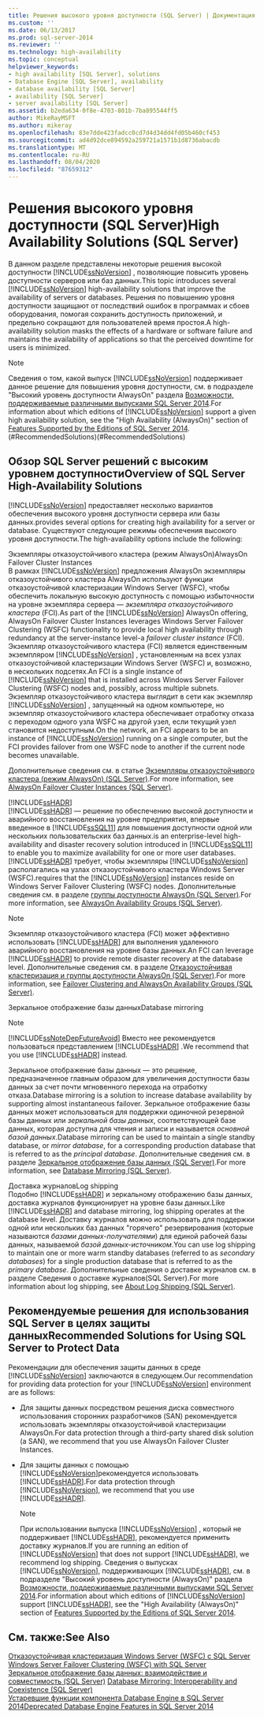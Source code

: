 ```yaml
---
title: Решения высокого уровня доступности (SQL Server) | Документация Майкрософт
ms.custom: ''
ms.date: 06/13/2017
ms.prod: sql-server-2014
ms.reviewer: ''
ms.technology: high-availability
ms.topic: conceptual
helpviewer_keywords:
- high availability [SQL Server], solutions
- Database Engine [SQL Server], availability
- database availability [SQL Server]
- availability [SQL Server]
- server availability [SQL Server]
ms.assetid: b2eda634-0f8e-4703-801b-7ba895544ff5
author: MikeRayMSFT
ms.author: mikeray
ms.openlocfilehash: 83e7dde423fadcc0cd7d4d34dd4fd05b460cf453
ms.sourcegitcommit: ad4d92dce894592a259721a1571b1d8736abacdb
ms.translationtype: MT
ms.contentlocale: ru-RU
ms.lasthandoff: 08/04/2020
ms.locfileid: "87659312"
---
```

# <a name="high-availability-solutions-sql-server"></a><span data-ttu-id="d8c8e-102">Решения высокого уровня доступности (SQL Server)</span><span class="sxs-lookup"><span data-stu-id="d8c8e-102">High Availability Solutions (SQL Server)</span></span>
  <span data-ttu-id="d8c8e-103">В данном разделе представлены некоторые решения высокой доступности [!INCLUDE[ssNoVersion](../../includes/ssnoversion-md.md)] , позволяющие повысить уровень доступности серверов или баз данных.</span><span class="sxs-lookup"><span data-stu-id="d8c8e-103">This topic introduces several [!INCLUDE[ssNoVersion](../../includes/ssnoversion-md.md)] high-availability solutions that improve the availability of servers or databases.</span></span> <span data-ttu-id="d8c8e-104">Решения по повышению уровня доступности защищают от последствий ошибок в программах и сбоев оборудования, помогая сохранить доступность приложений, и предельно сокращают для пользователей время простоя.</span><span class="sxs-lookup"><span data-stu-id="d8c8e-104">A high-availability solution masks the effects of a hardware or software failure and maintains the availability of applications so that the perceived downtime for users is minimized.</span></span>  
  
> [!NOTE]  
>  <span data-ttu-id="d8c8e-105">Сведения о том, какой выпуск [!INCLUDE[ssNoVersion](../../includes/ssnoversion-md.md)] поддерживает данное решение для повышения уровня доступности, см. в подразделе "Высокий уровень доступности AlwaysOn" раздела [Возможности, поддерживаемые различными выпусками SQL Server 2014](../../getting-started/features-supported-by-the-editions-of-sql-server-2014.md).</span><span class="sxs-lookup"><span data-stu-id="d8c8e-105">For information about which editions of [!INCLUDE[ssNoVersion](../../includes/ssnoversion-md.md)] support a given high availability solution, see the "High Availability (AlwaysOn)" section of [Features Supported by the Editions of SQL Server 2014](../../getting-started/features-supported-by-the-editions-of-sql-server-2014.md).</span></span>  
<span data-ttu-id="d8c8e-106">(#RecommendedSolutions)</span><span class="sxs-lookup"><span data-stu-id="d8c8e-106">(#RecommendedSolutions)</span></span>  
  
##  <a name="overview-of-sql-server-high-availability-solutions"></a><a name="TermsAndDefinitions"></a><span data-ttu-id="d8c8e-107">Обзор SQL Server решений с высоким уровнем доступности</span><span class="sxs-lookup"><span data-stu-id="d8c8e-107">Overview of SQL Server High-Availability Solutions</span></span>  
 [!INCLUDE[ssNoVersion](../../includes/ssnoversion-md.md)] <span data-ttu-id="d8c8e-108">предоставляет несколько вариантов обеспечения высокого уровня доступности сервера или базы данных.</span><span class="sxs-lookup"><span data-stu-id="d8c8e-108">provides several options for creating high availability for a server or database.</span></span> <span data-ttu-id="d8c8e-109">Существуют следующие режимы обеспечения высокого уровня доступности.</span><span class="sxs-lookup"><span data-stu-id="d8c8e-109">The high-availability options include the following:</span></span>  
  
 <span data-ttu-id="d8c8e-110">Экземпляры отказоустойчивого кластера (режим AlwaysOn)</span><span class="sxs-lookup"><span data-stu-id="d8c8e-110">AlwaysOn Failover Cluster Instances</span></span>  
 <span data-ttu-id="d8c8e-111">В рамках [!INCLUDE[ssNoVersion](../../includes/ssnoversion-md.md)] предложения AlwaysOn экземпляры отказоустойчивого кластера AlwaysOn используют функции отказоустойчивой кластеризации Windows Server (WSFC), чтобы обеспечить локальную высокую доступность с помощью избыточности на уровне экземпляра сервера — *экземпляра отказоустойчивого кластера* (FCI).</span><span class="sxs-lookup"><span data-stu-id="d8c8e-111">As part of the [!INCLUDE[ssNoVersion](../../includes/ssnoversion-md.md)] AlwaysOn offering, AlwaysOn Failover Cluster Instances leverages Windows Server Failover Clustering (WSFC) functionality to provide local high availability through redundancy at the server-instance level-a *failover cluster instance* (FCI).</span></span> <span data-ttu-id="d8c8e-112">Экземпляр отказоустойчивого кластера (FCI) является единственным экземпляром [!INCLUDE[ssNoVersion](../../includes/ssnoversion-md.md)] , установленным на всех узлах отказоустойчивой кластеризации Windows Server (WSFC) и, возможно, в нескольких подсетях.</span><span class="sxs-lookup"><span data-stu-id="d8c8e-112">An FCI is a single instance of [!INCLUDE[ssNoVersion](../../includes/ssnoversion-md.md)] that is installed across Windows Server Failover Clustering (WSFC) nodes and, possibly, across multiple subnets.</span></span> <span data-ttu-id="d8c8e-113">Экземпляр отказоустойчивого кластера выглядит в сети как экземпляр [!INCLUDE[ssNoVersion](../../includes/ssnoversion-md.md)] , запущенный на одном компьютере, но экземпляр отказоустойчивого кластера обеспечивает отработку отказа с переходом одного узла WSFC на другой узел, если текущий узел становится недоступным.</span><span class="sxs-lookup"><span data-stu-id="d8c8e-113">On the network, an FCI appears to be an instance of [!INCLUDE[ssNoVersion](../../includes/ssnoversion-md.md)] running on a single computer, but the FCI provides failover from one WSFC node to another if the current node becomes unavailable.</span></span>  
  
 <span data-ttu-id="d8c8e-114">Дополнительные сведения см. в статье [Экземпляры отказоустойчивого кластера (режим AlwaysOn) (SQL Server)](windows/always-on-failover-cluster-instances-sql-server.md).</span><span class="sxs-lookup"><span data-stu-id="d8c8e-114">For more information, see [AlwaysOn Failover Cluster Instances (SQL Server)](windows/always-on-failover-cluster-instances-sql-server.md).</span></span>  
  
 [!INCLUDE[ssHADR](../../includes/sshadr-md.md)]  
 [!INCLUDE[ssHADR](../../includes/sshadr-md.md)] <span data-ttu-id="d8c8e-115">— решение по обеспечению высокой доступности и аварийного восстановления на уровне предприятия, впервые введенное в [!INCLUDE[ssSQL11](../../includes/sssql11-md.md)] для повышения доступности одной или нескольких пользовательских баз данных.</span><span class="sxs-lookup"><span data-stu-id="d8c8e-115">is an enterprise-level high-availability and disaster recovery solution introduced in [!INCLUDE[ssSQL11](../../includes/sssql11-md.md)] to enable you to maximize availability for one or more user databases.</span></span> [!INCLUDE[ssHADR](../../includes/sshadr-md.md)] <span data-ttu-id="d8c8e-116">требует, чтобы экземпляры [!INCLUDE[ssNoVersion](../../includes/ssnoversion-md.md)] располагались на узлах отказоустойчивого кластера Windows Server (WSFC).</span><span class="sxs-lookup"><span data-stu-id="d8c8e-116">requires that the [!INCLUDE[ssNoVersion](../../includes/ssnoversion-md.md)] instances reside on Windows Server Failover Clustering (WSFC) nodes.</span></span> <span data-ttu-id="d8c8e-117">Дополнительные сведения см. в разделе [группы доступности AlwaysOn (SQL Server)](../../database-engine/availability-groups/windows/always-on-availability-groups-sql-server.md).</span><span class="sxs-lookup"><span data-stu-id="d8c8e-117">For more information, see [AlwaysOn Availability Groups (SQL Server)](../../database-engine/availability-groups/windows/always-on-availability-groups-sql-server.md).</span></span>  
  
> [!NOTE]  
>  <span data-ttu-id="d8c8e-118">Экземпляр отказоустойчивого кластера (FCI) может эффективно использовать [!INCLUDE[ssHADR](../../includes/sshadr-md.md)] для выполнения удаленного аварийного восстановления на уровне базы данных.</span><span class="sxs-lookup"><span data-stu-id="d8c8e-118">An FCI can leverage [!INCLUDE[ssHADR](../../includes/sshadr-md.md)] to provide remote disaster recovery at the database level.</span></span> <span data-ttu-id="d8c8e-119">Дополнительные сведения см. в разделе [Отказоустойчивая кластеризация и группы доступности AlwaysOn (SQL Server)](../../database-engine/availability-groups/windows/failover-clustering-and-always-on-availability-groups-sql-server.md).</span><span class="sxs-lookup"><span data-stu-id="d8c8e-119">For more information, see [Failover Clustering and AlwaysOn Availability Groups &#40;SQL Server&#41;](../../database-engine/availability-groups/windows/failover-clustering-and-always-on-availability-groups-sql-server.md).</span></span>  
  
 <span data-ttu-id="d8c8e-120">Зеркальное отображение базы данных</span><span class="sxs-lookup"><span data-stu-id="d8c8e-120">Database mirroring</span></span>  
 > [!NOTE]  
>  [!INCLUDE[ssNoteDepFutureAvoid](../../includes/ssnotedepfutureavoid-md.md)] <span data-ttu-id="d8c8e-121">Вместо нее рекомендуется пользоваться представлением [!INCLUDE[ssHADR](../../includes/sshadr-md.md)] .</span><span class="sxs-lookup"><span data-stu-id="d8c8e-121">We recommend that you use [!INCLUDE[ssHADR](../../includes/sshadr-md.md)] instead.</span></span>  
  
 <span data-ttu-id="d8c8e-122">Зеркальное отображение базы данных — это решение, предназначенное главным образом для увеличения доступности базы данных за счет почти мгновенного перехода на отработку отказа.</span><span class="sxs-lookup"><span data-stu-id="d8c8e-122">Database mirroring is a solution to increase database availability by supporting almost instantaneous failover.</span></span> <span data-ttu-id="d8c8e-123">Зеркальное отображение базы данных может использоваться для поддержки одиночной резервной базы данных или *зеркальной базы данных*, соответствующей базе данных, которая доступна для чтения и записи и называется *основной базой данных*.</span><span class="sxs-lookup"><span data-stu-id="d8c8e-123">Database mirroring can be used to maintain a single standby database, or *mirror database*, for a corresponding production database that is referred to as the *principal database*.</span></span> <span data-ttu-id="d8c8e-124">Дополнительные сведения см. в разделе [Зеркальное отображение базы данных (SQL Server)](../../database-engine/database-mirroring/database-mirroring-sql-server.md).</span><span class="sxs-lookup"><span data-stu-id="d8c8e-124">For more information, see [Database Mirroring &#40;SQL Server&#41;](../../database-engine/database-mirroring/database-mirroring-sql-server.md).</span></span>  
  
 <span data-ttu-id="d8c8e-125">Доставка журналов</span><span class="sxs-lookup"><span data-stu-id="d8c8e-125">Log shipping</span></span>  
 <span data-ttu-id="d8c8e-126">Подобно [!INCLUDE[ssHADR](../../includes/sshadr-md.md)] и зеркальному отображению базы данных, доставка журналов функционирует на уровне базы данных.</span><span class="sxs-lookup"><span data-stu-id="d8c8e-126">Like [!INCLUDE[ssHADR](../../includes/sshadr-md.md)] and database mirroring, log shipping operates at the database level.</span></span> <span data-ttu-id="d8c8e-127">Доставку журналов можно использовать для поддержки одной или нескольких баз данных "горячего" резервирования (которые называются *базами данных-получателями*) для единой рабочей базы данных, называемой *базой данных-источником*.</span><span class="sxs-lookup"><span data-stu-id="d8c8e-127">You can use log shipping to maintain one or more warm standby databases (referred to as *secondary databases*) for a single production database that is referred to as the *primary database*.</span></span> <span data-ttu-id="d8c8e-128">Дополнительные сведения о доставке журналов см. в разделе Сведения о доставке журналов(SQL Server).</span><span class="sxs-lookup"><span data-stu-id="d8c8e-128">For more information about log shipping, see [About Log Shipping &#40;SQL Server&#41;](../../database-engine/log-shipping/about-log-shipping-sql-server.md).</span></span>  
  
##  <a name="recommended-solutions-for-using-sql-server-to-protect-data"></a><a name="RecommendedSolutions"></a> <span data-ttu-id="d8c8e-129">Рекомендуемые решения для использования SQL Server в целях защиты данных</span><span class="sxs-lookup"><span data-stu-id="d8c8e-129">Recommended Solutions for Using SQL Server to Protect Data</span></span>  
 <span data-ttu-id="d8c8e-130">Рекомендации для обеспечения защиты данных в среде [!INCLUDE[ssNoVersion](../../includes/ssnoversion-md.md)] заключаются в следующем.</span><span class="sxs-lookup"><span data-stu-id="d8c8e-130">Our recommendation for providing data protection for your [!INCLUDE[ssNoVersion](../../includes/ssnoversion-md.md)] environment are as follows:</span></span>  
  
-   <span data-ttu-id="d8c8e-131">Для защиты данных посредством решения диска совместного использования сторонних разработчиков (SAN) рекомендуется использовать экземпляры отказоустойчивой кластеризации AlwaysOn.</span><span class="sxs-lookup"><span data-stu-id="d8c8e-131">For data protection through a third-party shared disk solution (a SAN), we recommend that you use AlwaysOn Failover Cluster Instances.</span></span>  
  
-   <span data-ttu-id="d8c8e-132">Для защиты данных с помощью [!INCLUDE[ssNoVersion](../../includes/ssnoversion-md.md)]рекомендуется использовать [!INCLUDE[ssHADR](../../includes/sshadr-md.md)].</span><span class="sxs-lookup"><span data-stu-id="d8c8e-132">For data protection through [!INCLUDE[ssNoVersion](../../includes/ssnoversion-md.md)], we recommend that you use [!INCLUDE[ssHADR](../../includes/sshadr-md.md)].</span></span>  
  
    > [!NOTE]  
    >  <span data-ttu-id="d8c8e-133">При использовании выпуска [!INCLUDE[ssNoVersion](../../includes/ssnoversion-md.md)] , который не поддерживает [!INCLUDE[ssHADR](../../includes/sshadr-md.md)], рекомендуется применить доставку журналов.</span><span class="sxs-lookup"><span data-stu-id="d8c8e-133">If you are running an edition of [!INCLUDE[ssNoVersion](../../includes/ssnoversion-md.md)] that does not support [!INCLUDE[ssHADR](../../includes/sshadr-md.md)], we recommend log shipping.</span></span> <span data-ttu-id="d8c8e-134">Сведения о выпусках [!INCLUDE[ssNoVersion](../../includes/ssnoversion-md.md)], поддерживающих [!INCLUDE[ssHADR](../../includes/sshadr-md.md)], см. в подразделе "Высокий уровень доступности (AlwaysOn)" раздела [Возможности, поддерживаемые различными выпусками SQL Server 2014](../../getting-started/features-supported-by-the-editions-of-sql-server-2014.md).</span><span class="sxs-lookup"><span data-stu-id="d8c8e-134">For information about which editions of [!INCLUDE[ssNoVersion](../../includes/ssnoversion-md.md)] support [!INCLUDE[ssHADR](../../includes/sshadr-md.md)], see the "High Availability (AlwaysOn)" section of [Features Supported by the Editions of SQL Server 2014](../../getting-started/features-supported-by-the-editions-of-sql-server-2014.md).</span></span>  
  
## <a name="see-also"></a><span data-ttu-id="d8c8e-135">См. также:</span><span class="sxs-lookup"><span data-stu-id="d8c8e-135">See Also</span></span>  
 <span data-ttu-id="d8c8e-136">[Отказоустойчивая кластеризация Windows Server (WSFC) с SQL Server](windows/windows-server-failover-clustering-wsfc-with-sql-server.md) </span><span class="sxs-lookup"><span data-stu-id="d8c8e-136">[Windows Server Failover Clustering &#40;WSFC&#41; with SQL Server](windows/windows-server-failover-clustering-wsfc-with-sql-server.md) </span></span>  
 <span data-ttu-id="d8c8e-137">[Зеркальное отображение базы данных: взаимодействие и совместимость &#40;SQL Server&#41;](../../database-engine/database-mirroring/database-mirroring-interoperability-and-coexistence-sql-server.md) </span><span class="sxs-lookup"><span data-stu-id="d8c8e-137">[Database Mirroring: Interoperability and Coexistence &#40;SQL Server&#41;](../../database-engine/database-mirroring/database-mirroring-interoperability-and-coexistence-sql-server.md) </span></span>  
 [<span data-ttu-id="d8c8e-138">Устаревшие функции компонента Database Engine в SQL Server 2014</span><span class="sxs-lookup"><span data-stu-id="d8c8e-138">Deprecated Database Engine Features in SQL Server 2014</span></span>](../../database-engine/deprecated-database-engine-features-in-sql-server-2016.md)  
  
  
